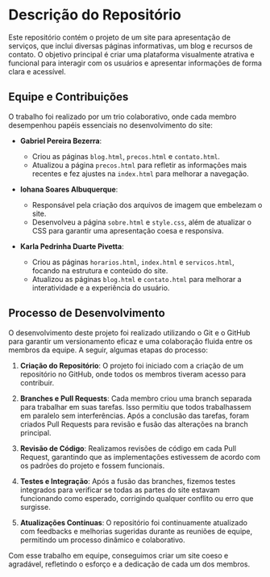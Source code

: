 # Descrição do Repositório

Este repositório contém o projeto de um site para apresentação de serviços, que inclui diversas páginas informativas, um blog e recursos de contato. O objetivo principal é criar uma plataforma visualmente atrativa e funcional para interagir com os usuários e apresentar informações de forma clara e acessível.

## Equipe e Contribuições

O trabalho foi realizado por um trio colaborativo, onde cada membro desempenhou papéis essenciais no desenvolvimento do site:

- **Gabriel Pereira Bezerra**:
  - Criou as páginas `blog.html`, `precos.html` e `contato.html`.
  - Atualizou a página `precos.html` para refletir as informações mais recentes e fez ajustes na `index.html` para melhorar a navegação.

- **Iohana Soares Albuquerque**:
  - Responsável pela criação dos arquivos de imagem que embelezam o site.
  - Desenvolveu a página `sobre.html` e `style.css`, além de atualizar o CSS para garantir uma apresentação coesa e responsiva.

- **Karla Pedrinha Duarte Pivetta**:
  - Criou as páginas `horarios.html`, `index.html` e `servicos.html`, focando na estrutura e conteúdo do site.
  - Atualizou as páginas `blog.html` e `contato.html` para melhorar a interatividade e a experiência do usuário.

## Processo de Desenvolvimento

O desenvolvimento deste projeto foi realizado utilizando o Git e o GitHub para garantir um versionamento eficaz e uma colaboração fluida entre os membros da equipe. A seguir, algumas etapas do processo:

1. **Criação do Repositório**: O projeto foi iniciado com a criação de um repositório no GitHub, onde todos os membros tiveram acesso para contribuir.
  
2. **Branches e Pull Requests**: Cada membro criou uma branch separada para trabalhar em suas tarefas. Isso permitiu que todos trabalhassem em paralelo sem interferências. Após a conclusão das tarefas, foram criados Pull Requests para revisão e fusão das alterações na branch principal.

3. **Revisão de Código**: Realizamos revisões de código em cada Pull Request, garantindo que as implementações estivessem de acordo com os padrões do projeto e fossem funcionais.

4. **Testes e Integração**: Após a fusão das branches, fizemos testes integrados para verificar se todas as partes do site estavam funcionando como esperado, corrigindo qualquer conflito ou erro que surgisse.

5. **Atualizações Contínuas**: O repositório foi continuamente atualizado com feedbacks e melhorias sugeridas durante as reuniões de equipe, permitindo um processo dinâmico e colaborativo.

Com esse trabalho em equipe, conseguimos criar um site coeso e agradável, refletindo o esforço e a dedicação de cada um dos membros.
